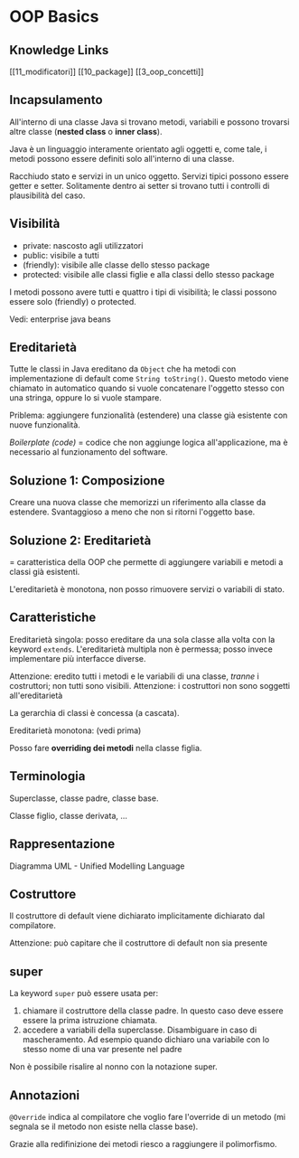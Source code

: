 # OOP Basics

## Knowledge Links
[[11_modificatori]] [[10_package]] [[3_oop_concetti]]

## Incapsulamento
All'interno di una classe Java si trovano metodi, variabili e possono trovarsi altre classe (**nested class** o **inner class**).

Java è un linguaggio interamente orientato agli oggetti e, come tale, i metodi possono essere definiti solo all'interno di una classe.

Racchiudo stato e servizi in un unico oggetto. Servizi tipici possono essere getter e setter. Solitamente dentro ai setter si trovano tutti i controlli di plausibilità del caso.

## Visibilità
- private: nascosto agli utilizzatori
- public: visibile a tutti
- (friendly): visibile alle classe dello stesso package
- protected: visibile alle classi figlie e alla classi dello stesso package

I metodi possono avere tutti e quattro i tipi di visibilità; le classi possono essere solo (friendly) o protected.

Vedi: enterprise java beans

## Ereditarietà
Tutte le classi in Java ereditano da `Object` che ha metodi con implementazione di default come `String toString()`. Questo metodo viene chiamato in automatico quando si vuole concatenare l'oggetto stesso con una stringa, oppure lo si vuole stampare.

Priblema: aggiungere funzionalità (estendere) una classe già esistente con nuove funzionalità.

_Boilerplate (code)_ = codice che non aggiunge logica all'applicazione, ma è necessario al funzionamento del software.

## Soluzione 1: Composizione
Creare una nuova classe che memorizzi un riferimento alla classe da estendere. Svantaggioso a meno che non si ritorni l'oggetto base.


## Soluzione 2: Ereditarietà
= caratteristica della OOP che permette di aggiungere variabili e metodi a classi già esistenti.

L'ereditarietà è monotona, non posso rimuovere servizi o variabili di stato.

## Caratteristiche
Ereditarietà singola: posso ereditare da una sola classe alla volta con la keyword `extends`. L'ereditarietà multipla non è permessa; posso invece implementare più interfacce diverse.

Attenzione: eredito tutti i metodi e le variabili di una classe, _tranne_ i costruttori; non tutti sono visibili. 
Attenzione: i costruttori non sono soggetti all'ereditarietà

La gerarchia di classi è concessa (a cascata).

Ereditarietà monotona: (vedi prima)

Posso fare **overriding dei metodi** nella classe figlia.

## Terminologia
Superclasse, classe padre, classe base.

Classe figlio, classe derivata, ...

## Rappresentazione
Diagramma UML - Unified Modelling Language

## Costruttore
Il costruttore di default viene dichiarato implicitamente dichiarato dal compilatore.

Attenzione: può capitare che il costruttore di default non sia presente 

## super
La keyword `super` può essere usata per:
 1. chiamare il costruttore della classe padre. In questo caso deve essere essere la prima istruzione chiamata.
 2. accedere a variabili della superclasse. Disambiguare in caso di mascheramento. Ad esempio quando dichiaro una variabile con lo stesso nome di una var presente nel padre

Non è possibile risalire al nonno con la notazione super.

## Annotazioni
`@Override` indica al compilatore che voglio fare l'override di un metodo (mi segnala se il metodo non esiste nella classe base).

Grazie alla redifinizione dei metodi riesco a raggiungere il polimorfismo.
